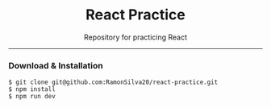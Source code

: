 <h1 align="center"> React Practice </h1>

<p align="center"> Repository for practicing React </p>

<hr/>

<h3> Download & Installation </h3>

```shell
$ git clone git@github.com:RamonSilva20/react-practice.git
$ npm install
$ npm run dev
```

